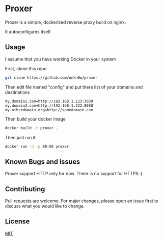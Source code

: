 # Proxer

Proxer is a simple, dockerized reverse proxy build on nginx.

It autoconfigures itself.

## Usage

I assume that you have working Docker in your system

First, clone this repo

```bash
git clone https://github.com/unkn0w/proxer
```

Then edit file named "config" and put there list of your domains and destinations
```
my.domain1.com=http://192.168.1.123:3000
my.domain2.com=http://192.168.1.222:8080
my.otherdomain.org=http://somedomain.com
```

Then build your docker image

```bash
docker build -t proxer .
```

Then just run it

```bash
docker run -d -p 80:80 proxer
```

## Known Bugs and Issues

Proxer support HTTP only for now. There is no support for HTTPS :(

## Contributing
Pull requests are welcome. For major changes, please open an issue first to discuss what you would like to change.

## License
[MIT](https://choosealicense.com/licenses/mit/)
